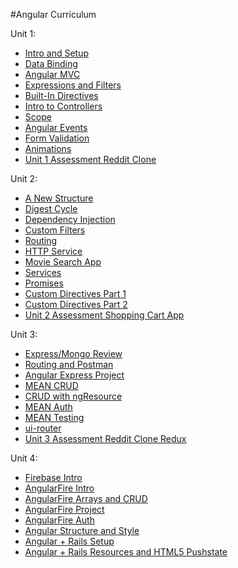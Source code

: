 #Angular Curriculum

Unit 1:

 * [Intro and Setup](/Unit-1/01-intro-and-setup.md)
 * [Data Binding](/Unit-1/02-data-binding.md)
 * [Angular MVC](/Unit-1/03-angular-mvc.md)
 * [Expressions and Filters](/Unit-1/04-expressions-and-filters.md)
 * [Built-In Directives](/Unit-1/05-built-in-directives.md)
 * [Intro to Controllers](/Unit-1/06-intro-to-controllers.md)
 * [Scope](/Unit-1/07-intro-to-scope.md)
 * [Angular Events](/Unit-1/08-intro-to-events.md) 
 * [Form Validation](/Unit-1/09-form-validation.md) 
 * [Animations](/Unit-1/10-animation.md) 
 * [Unit 1 Assessment Reddit Clone](/Unit-1/11-reddit-clone.md)

Unit 2:

 * [A New Structure](/Unit-2/01-a-new-structure.md)
 * [Digest Cycle](/Unit-2/02-digest-cycle.md)
 * [Dependency Injection](/Unit-2/03-dependency-injection.md)
 * [Custom Filters](/Unit-2/04-custom-filters.md)
 * [Routing](/Unit-2/05-routing.md)
 * [HTTP Service](/Unit-2/06-http-service.md)
 * [Movie Search App](/Unit-2/07-movie-search.app.md)
 * [Services](/Unit-2/08-services.md)
 * [Promises](/Unit-2/09-promises.md)
 * [Custom Directives Part 1](/Unit-2/10-custom-directives-part1.md)
 * [Custom Directives Part 2](/Unit-2/11-custom-directives-part2.md)
 * [Unit 2 Assessment Shopping Cart App](/Unit-2/12-shopping-cart-app.md)

Unit 3:

 * [Express/Mongo Review](/Unit-3/01-express-mongo-review.md)
 * [Routing and Postman](/Unit-3/02-routing-and-postman.md)
 * [Angular Express Project](/Unit-3/03-angular-with-express-project.md)
 * [MEAN CRUD](/Unit-3/04-mean-crud.md)
 * [CRUD with ngResource](/Unit-3/05-crud-with-ngResource.md)
 * [MEAN Auth](/Unit-3/06-mean-auth.md)
 * [MEAN Testing](/Unit-3/07-angular-node-testing.md)
 * [ui-router](/Unit-3/08-ui-router.md)
 * [Unit 3 Assessment Reddit Clone Redux](/Unit-3/09-unit-3-assessment.md)

Unit 4:

 * [Firebase Intro](/Unit-4-(optional)/01-firebase-intro.md)
 * [AngularFire Intro](/Unit-4-(optional)/02-angularfire-intro.md)
 * [AngularFire Arrays and CRUD](/Unit-4-(optional)/03-angularfire-arrays-and-crud.md)
 * [AngularFire Project](/Unit-4-(optional)/04-angularfire-project.md)
 * [AngularFire Auth](/Unit-4-(optional)/05-angularfire-auth.md)
 * [Angular Structure and Style](/Unit-4-(optional)/06-structuring-angular-apps.md)
 * [Angular + Rails Setup](/Unit-4-(optional)/07-angular-with-rails-setup.md)
 * [Angular + Rails Resources and HTML5 Pushstate](/Unit-4-(optional)/08-angular-with-rails-resources-and-paths.md)
